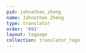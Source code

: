 ```yaml
---
pid: johnathan_zheng
name: Johnathan Zheng
type: translator
order: '093'
layout: tagpage
collection: translator_tags
---
```

